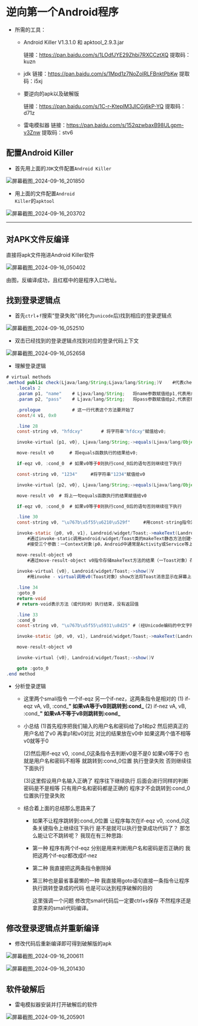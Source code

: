 # 逆向第一个Android程序

+ 所需的工具：

  + Android Killer V1.3.1.0 和 apktool_2.9.3.jar

    链接：https://pan.baidu.com/s/1LOdfJYE29Zhbi7RXCCztXQ 
    提取码：kuzn

  

  + jdk
    链接：https://pan.baidu.com/s/1Mpd1z7NoZoIRLFBnktPbKw 
    提取码：i5xj

  

  + 要逆向的apk以及破解版

    链接：https://pan.baidu.com/s/1C-r-KteplM3JICGj6kP-YQ 
    提取码：d71z

    

  + 雷电模拟器
    链接：https://pan.baidu.com/s/152qzwbaxB98ULgpm-v3Znw 
    提取码：stv6



## 配置Android Killer

+ 首先用上面的<code>JDK</code>文件配置<code>Android Killer</code>

![屏幕截图_2024-09-16_201850](..\img\屏幕截图_2024-09-16_201850.png)



+ 用上面的文件配置<code>Android Killer</code>的<code>apktool</code>

![屏幕截图_2024-09-16_203702](..\img\屏幕截图_2024-09-16_203702.png)



---

## 对APK文件反编译

直接将apk文件拖进Android Killer软件

![屏幕截图_2024-09-16_050402](..\img\屏幕截图_2024-09-16_050402.png)

由图，反编译成功，且红框中的是程序入口地址。



## 找到登录逻辑点

+ 首先<code>ctrl</code>+<code>f</code>搜索“登录失败”(转化为<code>unicode</code>后)找到相应的登录逻辑点

![屏幕截图_2024-09-16_052510](..\img\屏幕截图_2024-09-16_052510.png)



+ 双击已经找到的登录逻辑点找到对应的登录代码上下文

![屏幕截图_2024-09-16_052658](..\img\屏幕截图_2024-09-16_052658.png)



+ 理解登录逻辑

~~~ java
# virtual methods
.method public check(Ljava/lang/String;Ljava/lang/String;)V    #代表check()方法
    .locals 2
    .param p1, "name"    # Ljava/lang/String;   将name参数赋值给p1,代表用户名
    .param p2, "pass"    # Ljava/lang/String;   将pass参数赋值给p2,代表密码

    .prologue			 # 这一行代表这个方法要开始了
    const/4 v1, 0x0		 

    .line 28
    const-string v0, "hfdcxy" 		# 将字符串"hfdcxy"赋值给v0;

    invoke-virtual {p1, v0}, Ljava/lang/String;->equals(Ljava/lang/Object;)Z 	#这里将字符串p1和v0作为参数传给equals函数;

    move-result v0		# 将equals函数执行的结果给v0;

    if-eqz v0, :cond_0  # 如果v0等于0则执行cond_0后的语句否则继续往下执行

    const-string v0, "1234"		#将字符串"1234"赋值给v0

    invoke-virtual {p2, v0}, Ljava/lang/String;->equals(Ljava/lang/Object;)Z 		# 将p2和v0参数传给equals函数

    move-result v0	# 将上一句equals函数执行的结果赋值给v0

    if-eqz v0, :cond_0	# 如果v0等于0则执行cond_0后的语句否则继续往下执行

    .line 30
    const-string v0, "\u767b\u5f55\u6210\u529f"		#用const-string指令定义一常量字符串v0，内容为"\u767b\u5f55\u6210\u529f"(经Unicode编码的中文字符，表示“登录成功”含义)

    invoke-static {p0, v0, v1}, Landroid/widget/Toast;->makeText(Landroid/content/Context;Ljava/lang/CharSequence;I)Landroid/widget/Toast;
		#通过invoke-static调用android/widget/Toast类的makeText静态方法创建一Toast对象
		#接受三个参数：一Context对象(p0，Android中通常是Activity或Service等上下文对象);一CharSequence对象，刚定义的常量字符串v0;一整数v1

    move-result-object v0
		#通过move-result-object v0指令存储makeText方法的结果（一Toast对象）存储在v0中	
    
	invoke-virtual {v0}, Landroid/widget/Toast;->show()V
		#用invoke - virtual调用v0(Toast对象）show方法将Toast消息显示在屏幕上

    .line 34
    :goto_0
    return-void
	# return-void表示方法（或代码块）执行结束，没有返回值

    .line 33
    :cond_0
    const-string v0, "\u767b\u5f55\u5931\u8d25" # (经Unicode编码的中文字符，表示“登录失败”含义)

    invoke-static {p0, v0, v1}, Landroid/widget/Toast;->makeText(Landroid/content/Context;Ljava/lang/CharSequence;I)Landroid/widget/Toast;

    move-result-object v0

    invoke-virtual {v0}, Landroid/widget/Toast;->show()V

    goto :goto_0
.end method
~~~



+ 分析登录逻辑

  +  这里两个smali指令 一个if-eqz 另一个if-nez，这两条指令是相对的
    (1) if-eqz vA, vB, :cond_**"  如果vA等于vB则跳转到:cond_**
    (2) if-nez vA, vB, :cond_**"  如果vA不等于vB则跳转到:cond_**

  

  + 小总结
    (1)首先程序把我们输入的用户名和密码给了p1和p2 然后把真正的用户名给了v0 再拿p1和v0对比 对比的结果放在v0中 如果这两个值不相等v0就等于0

    

    (2)然后用if-eqz v0, :cond_0这条指令去判断v0是不是0 如果v0等于0 也就是用户名和密码不相等 就跳转到:cond_0位置 执行登录失败 否则继续往下面执行

    

    (3)这里假设用户名输入正确了 程序往下继续执行 后面会进行同样的判断密码是不是相等 只有用户名和密码都是正确的 程序才不会跳转到:cond_0位置执行登录失败

  

  + 结合着上面的总结那么思路来了 

    + 如果不让程序跳转到:cond_0位置 让程序每次在if-eqz v0, :cond_0这条关键指令上继续往下执行 是不是就可以执行登录成功代码了？ 那怎么能让它不跳转呢？ 我现在有三种思路:

    + 第一种 程序有两个if-eqz 分别是用来判断用户名和密码是否正确的 我把这两个if-eqz都改成if-nez 

    + 第二种 我直接把这两条指令删除掉 

    + 第三种也是最省事最懒的一种 我直接用goto语句直接一条指令让程序执行跳转登录成的代码 也是可以达到程序破解的目的 

      这里强调一个问题 修改完smali代码后一定要ctrl+s保存 不然程序还是拿原来的smali代码编译。



## 修改登录逻辑点并重新编译

+ 修改代码后重新编译即可得到破解版的apk

![屏幕截图_2024-09-16_200611](..\img\屏幕截图_2024-09-16_200611.png)



![屏幕截图_2024-09-16_201430](..\img\屏幕截图_2024-09-16_201430.png)



## 软件破解后

+ 雷电模拟器安装并打开破解后的软件

![屏幕截图_2024-09-16_205901](..\img\屏幕截图_2024-09-16_205901.png)
